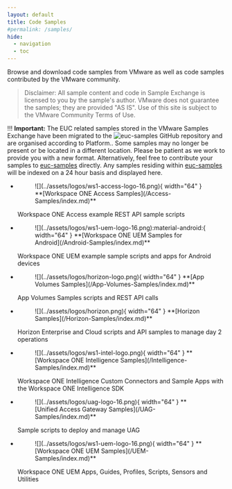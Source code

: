 ```yaml
---
layout: default
title: Code Samples
#permalink: /samples/
hide:
  - navigation
  - toc
---
```


Browse and download code samples from VMware as well as code samples contributed by the VMware community.

> Disclaimer: All sample content and code in Sample Exchange is licensed to you by the sample's author. VMware does not guarantee the samples; they are provided "AS IS". Use of this site is subject to the VMware Community Terms of Use.

!!! **Important:**
The EUC related samples stored in the VMware Samples Exchange have been migrated to the ![euc-samples](https://github.com/euc-dev/euc-samples) GitHub repository and are organised according to Platform.. Some samples may no longer be present or be located in a different location. Please be patient as we work to provide you with a new format. Alternatively, feel free to contribute your samples to [euc-samples](https://github.com/euc-dev/euc-samples) directly.
Any samples residing within [euc-samples](https://github.com/euc-dev/euc-samples) will be indexed on a 24 hour basis and displayed here.

<div class="grid cards" markdown>

- <figure markdown="span">
    ![](../assets/logos/ws1-access-logo-16.png){ width="64" }
    <caption>**[Workspace ONE Access Samples](/Access-Samples/index.md)**</caption>
    </figure>  

    Workspace ONE Access example REST API sample scripts

- <figure markdown="span">
    ![](../assets/logos/ws1-uem-logo-16.png):material-android:{ width="64" }
    <caption>**[Workspace ONE UEM Samples for Android](/Android-Samples/index.md)**</caption>
    </figure>  

    Workspace ONE UEM example sample scripts and apps for Android devices

- <figure markdown="span">
    ![](../assets/logos/horizon-logo.png){ width="64" }
    <caption>**[App Volumes Samples](/App-Volumes-Samples/index.md)**</caption>
    </figure>  

    App Volumes Samples scripts and REST API calls

- <figure markdown="span">
    ![](../assets/logos/horizon.png){ width="64" }
    <caption>**[Horizon Samples](/Horizon-Samples/index.md)**</caption>
    </figure>  

    Horizon Enterprise and Cloud scripts and API samples to manage day 2 operations

- <figure markdown="span">
    ![](../assets/logos/ws1-intel-logo.png){ width="64" }
    <caption>**[Workspace ONE Intelligence Samples](/Intelligence-Samples/index.md)**</caption>
    </figure>  

    Workspace ONE Intelligence Custom Connectors and Sample Apps with the Workspace ONE Intelligence SDK

- <figure markdown="span">
    ![](../assets/logos/uag-logo-16.png){ width="64" }
    <caption>**[Unified Access Gateway Samples](/UAG-Samples/index.md)**</caption>
    </figure>  

    Sample scripts to deploy and manage UAG

- <figure markdown="span">
    ![](../assets/logos/ws1-uem-logo-16.png){ width="64" }
    <caption>**[Workspace ONE UEM Samples](/UEM-Samples/index.md)**</caption>
    </figure>  

    Workspace ONE UEM Apps, Guides, Profiles, Scripts, Sensors and Utilities

</div>
